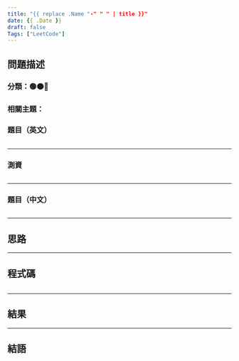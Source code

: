 ```yaml
---
title: "{{ replace .Name "-" " " | title }}"
date: {{ .Date }}
draft: false
Tags: ["LeetCode"]
---
```



## 問題描述

### 分類：🟢🟠🔴
### 相關主題：

### 題目（英文）
```

```

---

### 測資

```

```

---

### 題目（中文）

```

```

---

## 思路


---

## 程式碼

```

```

---

## 結果

---

## 結語
